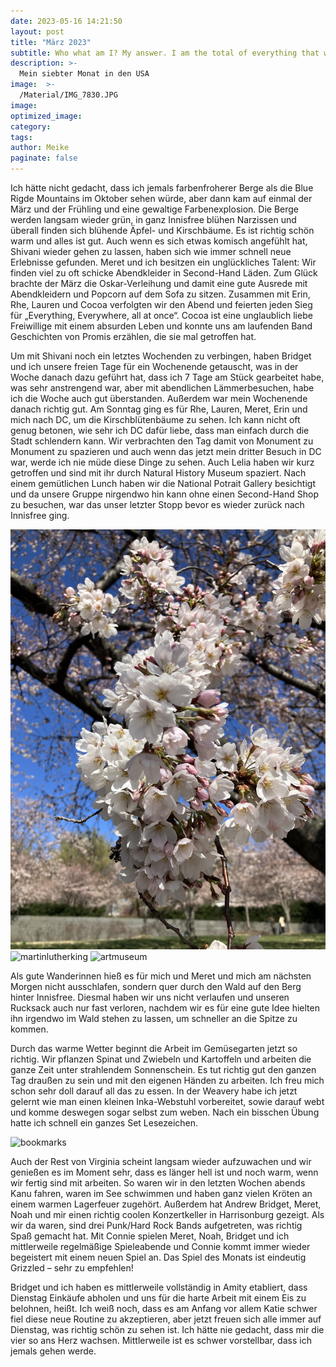 ```yaml
---
date: 2023-05-16 14:21:50
layout: post
title: "März 2023"
subtitle: Who what am I? My answer. I am the total of everything that went before me, of all I have been seen done, of everything done-to-me. I am everyone everything whose being-in-the-world affected was affected by mine. I am anything that happens after I’ve gone which would not have happened if I had not come. Nor am I particular exceptional in this matter – Ein Frühlingsanfang.
description: >-
  Mein siebter Monat in den USA
image:  >-
  /Material/IMG_7830.JPG
image:
optimized_image:
category:
tags:
author: Meike
paginate: false
---
```




Ich hätte nicht gedacht, dass ich jemals farbenfroherer Berge als die Blue Rigde Mountains im Oktober sehen würde, aber dann kam auf einmal der März und der Frühling und eine gewaltige Farbenexplosion. Die Berge werden langsam wieder grün, in ganz Innisfree blühen Narzissen und überall finden sich blühende Äpfel- und Kirschbäume. Es ist richtig schön warm und alles ist gut.
Auch wenn es sich etwas komisch angefühlt hat, Shivani wieder gehen zu lassen, haben sich wie immer schnell neue Erlebnisse gefunden. Meret und ich besitzen ein unglückliches Talent: Wir finden viel zu oft schicke Abendkleider in Second-Hand Läden. Zum Glück brachte der März die Oskar-Verleihung und damit eine gute Ausrede mit Abendkleidern und Popcorn auf dem Sofa zu sitzen. Zusammen mit Erin, Rhe, Lauren und Cocoa verfolgten wir den Abend und feierten jeden Sieg für „Everything, Everywhere, all at once“. Cocoa ist eine unglaublich liebe Freiwillige mit einem absurden Leben und konnte uns am laufenden Band Geschichten von Promis erzählen, die sie mal getroffen hat.


Um mit Shivani noch ein letztes Wochenden zu verbingen, haben Bridget und ich unsere freien Tage für ein Wochenende getauscht, was in der Woche danach dazu geführt hat, dass ich 7 Tage am Stück gearbeitet habe, was sehr anstrengend war, aber mit abendlichen Lämmerbesuchen, habe ich die Woche auch gut überstanden. Außerdem war mein Wochenende danach richtig gut. Am Sonntag ging es für Rhe, Lauren, Meret, Erin und mich nach DC, um die Kirschblütenbäume zu sehen. Ich kann nicht oft genug betonen, wie sehr ich DC dafür liebe, dass man einfach durch die Stadt schlendern kann. Wir verbrachten den Tag damit von Monument zu Monument zu spazieren und auch wenn das jetzt mein dritter Besuch in DC war, werde ich nie müde diese Dinge zu sehen. Auch Lelia haben wir kurz getroffen und sind mit ihr durch Natural History Museum spaziert. Nach einem gemütlichen Lunch haben wir die National Potrait Gallery besichtigt und da unsere Gruppe nirgendwo hin kann ohne einen Second-Hand Shop zu besuchen, war das unser letzter Stopp bevor es wieder zurück nach Innisfree ging. 

<img src="/Material/IMG_7830.JPG" alt="cherry blossom">
<img src="/Material/IMG_7822.JPG" alt="martinlutherking">
<img src="/Material/IMG_7843.JPG" alt="artmuseum">

Als gute Wanderinnen hieß es für mich und Meret und mich am nächsten Morgen nicht ausschlafen, sondern quer durch den Wald auf den Berg hinter Innisfree. Diesmal haben wir uns nicht verlaufen und unseren Rucksack auch nur fast verloren, nachdem wir es für eine gute Idee hielten ihn irgendwo im Wald stehen zu lassen, um schneller an die Spitze zu kommen. 

Durch das warme Wetter beginnt die Arbeit im Gemüsegarten jetzt so richtig. Wir pflanzen Spinat und Zwiebeln und Kartoffeln und arbeiten die ganze Zeit unter strahlendem Sonnenschein. Es tut richtig gut den ganzen Tag draußen zu sein und mit den eigenen Händen zu arbeiten. Ich freu mich schon sehr doll darauf all das zu essen. In der Weavery habe ich jetzt gelernt wie man einen kleinen Inka-Webstuhl vorbereitet, sowie darauf webt und komme deswegen sogar selbst zum weben. Nach ein bisschen Übung hatte ich schnell ein ganzes Set Lesezeichen. 

<img src="/Material/IMG_7984.JPG" alt="bookmarks">

Auch der Rest von Virginia scheint langsam wieder aufzuwachen und wir genießen es im Moment sehr, dass es länger hell ist und noch warm, wenn wir fertig sind mit arbeiten. So waren wir in den letzten Wochen abends Kanu fahren, waren im See schwimmen und haben ganz vielen Kröten an einem warmen Lagerfeuer zugehört. Außerdem hat Andrew Bridget, Meret, Noah und mir einen richtig coolen Konzertkeller in Harrisonburg gezeigt. Als wir da waren, sind drei Punk/Hard Rock Bands aufgetreten, was richtig Spaß gemacht hat. Mit Connie spielen Meret, Noah, Bridget und ich mittlerweile regelmäßige Spieleabende und Connie kommt immer wieder begeistert mit einem neuen Spiel an. Das Spiel des Monats ist eindeutig Grizzled – sehr zu empfehlen!

Bridget und ich haben es mittlerweile vollständig in Amity etabliert, dass Dienstag Einkäufe abholen und uns für die harte Arbeit mit einem Eis zu belohnen, heißt. Ich weiß noch, dass es am Anfang vor allem Katie schwer fiel diese neue Routine zu akzeptieren, aber jetzt freuen sich alle immer auf Dienstag, was richtig schön zu sehen ist. Ich hätte nie gedacht, dass mir die vier so ans Herz wachsen. Mittlerweile ist es schwer vorstellbar, dass ich jemals gehen werde.
